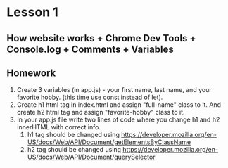 # Lesson 1

## How website works + Chrome Dev Tools + Console.log + Comments + Variables

## Homework

1. Create 3 variables (in app.js) - your first name, last name, and your favorite hobby. (this time use const instead of let).
2. Create h1 html tag in index.html and assign "full-name" class to it. And create h2 html tag and assign "favorite-hobby" class to it.
3. In your app.js file write two lines of code where you change h1 and h2 innerHTML with correct info.
   1. h1 tag should be changed using https://developer.mozilla.org/en-US/docs/Web/API/Document/getElementsByClassName
   2. h2 tag should be changed using https://developer.mozilla.org/en-US/docs/Web/API/Document/querySelector

